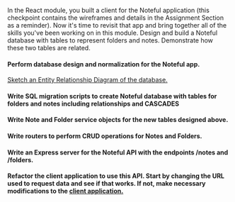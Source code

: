 In the React module, you built a client for the Noteful application (this checkpoint contains the wireframes and details in the Assignment Section as a reminder). Now it's time to revisit that app and bring together all of the skills you've been working on in this module. Design and build a Noteful database with tables to represent folders and notes. Demonstrate how these two tables are related.


#### Perform database design and normalization for the Noteful app. 
[Sketch an Entity Relationship Diagram of the database.](https://drive.google.com/file/d/1nj1XSGxGMP_s_AG2DCCGuCYEU_m2zbrc/view?usp=sharing)

#### Write SQL migration scripts to create Noteful database with tables for folders and notes including relationships and CASCADES

#### Write Note and Folder service objects for the new tables designed above.

#### Write routers to perform CRUD operations for Notes and Folders.

#### Write an Express server for the Noteful API with the endpoints /notes and /folders.

#### Refactor the client application to use this API. Start by changing the URL used to request data and see if that works. If not, make necessary modifications to the [client application.](https://github.com/ChandaHubbard/Noteful-React-Client)
